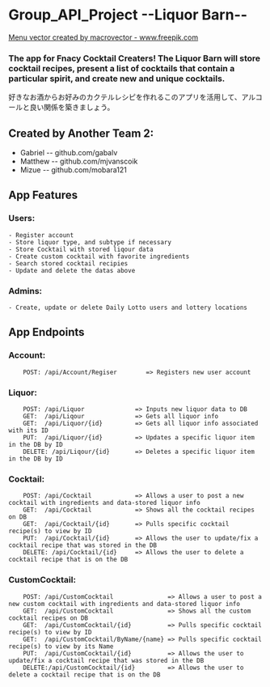 # Group_API_Project --Liquor Barn--
<a href='https://www.freepik.com/vectors/menu'>Menu vector created by macrovector - www.freepik.com</a>
  
### The app for Fnacy Cocktail Creaters! The Liquor Barn will store cocktail recipes, present a list of cocktails that contain a particular spirit, and create new and unique cocktails.
好きなお酒からお好みのカクテルレシピを作れるこのアプリを活用して、アルコールと良い関係を築きましょう。


## Created by Another Team 2:
  - Gabriel -- github.com/gabalv
  - Matthew -- github.com/mjvanscoik
  - Mizue -- github.com/mobara121
  
  
## App Features
  
###  Users:
    - Register account
    - Store liquor type, and subtype if necessary
    - Store Cocktail with stored liqour data  
    - Create custom cocktail with favorite ingredients
    - Search stored cocktail recipies
    - Update and delete the datas above
    
###  Admins:
    - Create, update or delete Daily Lotto users and lottery locations   


## App Endpoints

###  Account:
  
        POST: /api/Account/Regiser        => Registers new user account

###  Liquor: 
  
        POST: /api/Liquor              => Inputs new liquor data to DB
        GET:  /api/Liqour              => Gets all liquor info
        GET:  /api/Liquor/{id}         => Gets all liquor info associated with its ID
        PUT:  /api/Liquor/{id}         => Updates a specific liquor item in the DB by ID
        DELETE: /api/Liqour/{id}       => Deletes a specific liquor item in the DB by ID

###  Cocktail: 
  
        POST: /api/Cocktail            => Allows a user to post a new cocktail with ingredients and data-stored liquor info
        GET:  /api/Cocktail            => Shows all the cocktail recipes on DB
        GET:  /api/Cocktail/{id}       => Pulls specific cocktail recipe(s) to view by ID
        PUT:  /api/Cocktail/{id}       => Allows the user to update/fix a cocktail recipe that was stored in the DB
        DELETE: /api/Cocktail/{id}     => Allows the user to delete a cocktail recipe that is on the DB
        
###  CustomCocktail: 
  
        POST: /api/CustomCocktail               => Allows a user to post a new custom cocktail with ingredients and data-stored liquor info
        GET:  /api/CustomCocktail               => Shows all the custom cocktail recipes on DB
        GET:  /api/CustomCocktail/{id}          => Pulls specific cocktail recipe(s) to view by ID
        GET:  /api/CustomCocktail/ByName/{name} => Pulls specific cocktail recipe(s) to view by its Name
        PUT:  /api/CustomCocktail/{id}          => Allows the user to update/fix a cocktail recipe that was stored in the DB
        DELETE:/api/CustomCocktail/{id}         => Allows the user to delete a cocktail recipe that is on the DB
